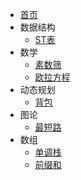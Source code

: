 * [首页](/)
* 数据结构
    * [ST表](src/sparse-table.md)
* 数学
    * [素数筛](src/prime.md)
    * [欧拉方程](src/eular.md)
* 动态规划
    * [背包](src/knapsack.md)
* 图论
    * [最短路](src/min-distance.md)
* 数组
    * [单调栈](src/monotone-stack.md)
    * [前缀和](src/prefixSum.md)

